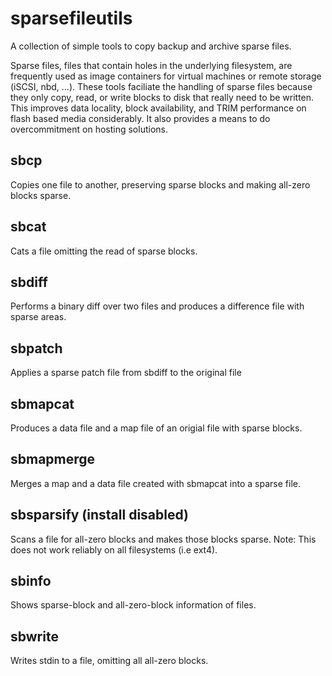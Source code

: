 sparsefileutils
===============

A collection of simple tools to copy backup and archive sparse files.

Sparse files, files that contain holes in the underlying filesystem,
are frequently used as image containers for virtual machines or remote
storage (iSCSI, nbd, ...). 
These tools faciliate the handling of sparse files because they only copy,
read, or write blocks to disk that really need to be written. This improves
data locality, block availability, and TRIM performance on flash based
media considerably. It also provides a means to do overcommitment on
hosting solutions.  

sbcp 
----
Copies one file to another, preserving sparse blocks and making all-zero
blocks sparse.

sbcat 
-----
Cats a file omitting the read of sparse blocks.

sbdiff 
------
Performs a binary diff over two files and produces a difference file with
sparse areas.

sbpatch 
-------
Applies a sparse patch file from sbdiff to the original file

sbmapcat 
--------
Produces a data file and a map file of an origial file with sparse blocks.

sbmapmerge 
----------
Merges a map and a data file created with sbmapcat into a sparse file.

sbsparsify (install disabled) 
-----------------------------
Scans a file for all-zero blocks and makes those blocks sparse. 
Note: This does not work reliably on all filesystems (i.e ext4).

sbinfo 
------
Shows sparse-block and all-zero-block information of files.

sbwrite
-------
Writes stdin to a file, omitting all all-zero blocks.
